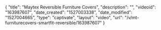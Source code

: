 {
    "title": "Maytex Reversible Furniture Covers",
    "description": "",
    "videoid": "163987607",
    "date_created": "1527003338",
    "date_modified": "1527004665",
    "type": "captivate",
    "layout": "video",
    "url": "\/v\/mt-furniturecovers-smartfit-reversible\/163987607"
}